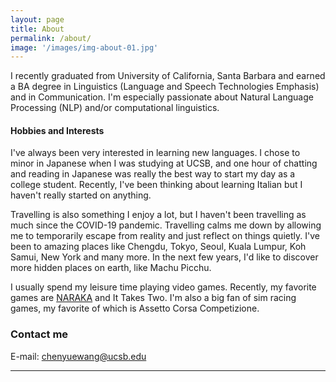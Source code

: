 ```yaml
---
layout: page
title: About
permalink: /about/
image: '/images/img-about-01.jpg'
---
```


I recently graduated from University of California, Santa Barbara and earned a BA degree in Linguistics (Language and Speech Technologies Emphasis) and in Communication. I'm especially passionate about Natural Language Processing (NLP) and/or computational linguistics. 

#### Hobbies and Interests
I've always been very interested in learning new languages. I chose to minor in Japanese when I was studying at UCSB, and one hour of chatting and reading in Japanese was really the best way to start my day as a college student. Recently, I've been thinking about learning Italian but I haven't really started on anything.

Travelling is also something I enjoy a lot, but I haven't been travelling as much since the COVID-19 pandemic. Travelling calms me down by allowing me to temporarily escape from reality and just reflect on things quietly. I've been to amazing places like Chengdu, Tokyo, Seoul, Kuala Lumpur, Koh Samui, New York and many more. In the next few years, I'd like to discover more hidden places on earth, like Machu Picchu.

I usually spend my leisure time playing video games. Recently, my favorite games are [NARAKA](https://store.steampowered.com/app/1203220/NARAKA_BLADEPOINT/) and It Takes Two. I'm also a big fan of sim racing games, my favorite of which is Assetto Corsa Competizione.


### Contact me

E-mail: [chenyuewang@ucsb.edu](chenyuewang@ucsb.edu)


***